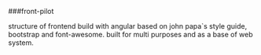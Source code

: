 ###front-pilot 

structure of frontend build with angular based on john papa`s style guide, bootstrap and font-awesome.
built for multi purposes and as a base of web system.
